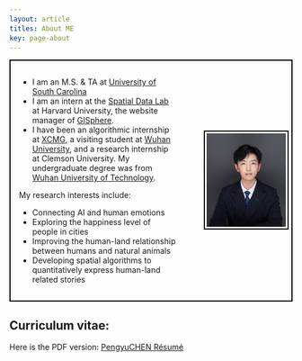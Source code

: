 ```yaml
---
layout: article
titles: About ME
key: page-about
---
```


<style>
  .content-wrapper {
    display: flex;
    align-items: center;
    justify-content: space-between;
    border: 2px solid black; /* 边框 */
    padding: 15px; /* 内边距，确保内容不会紧贴边框 */
    margin-bottom: 15px; /* 控制每个内容块之间的间距 */
  }

  .text-content {
    width: 60%;
    padding-right: 20px; /* 右侧内边距，确保文字和图片之间有间距 */
  }

  .image-content {
    width: 30%;
  }

  .image-content img {
    width: 100%;
    border: 2px solid black; /* 给图片添加红色边框 */
    padding: 3px; /* 给图片添加内边距，确保边框不会紧贴图片 */
  }
</style>

<div class="content-wrapper">
  <div class="text-content">
    <p>
    <ul>
      <li>I am an M.S. & TA at <a href="https://sc.edu/study/colleges_schools/artsandsciences/geography/">University of South Carolina</a>  </li>
      <li>I am an intern at the <a href="https://projects.iq.harvard.edu/chinadatalab">Spatial Data Lab</a> at Harvard University, the website manager of <a href="https://gisphere.info/">GISphere</a>. </li>
      <li>I have been an algorithmic internship at <a href="https://en.wikipedia.org/wiki/XCMG">XCMG</a>, a visiting student at <a href="https://only4john.github.io/">Wuhan University</a>, and a research internship at Clemson University. My undergraduate degree was from <a href="https://en.wikipedia.org/wiki/Wuhan_University_of_Technology">Wuhan University of Technology</a>. </li>
    </ul>
    </p>
    <p>My research interests include:</p>
    <ul>
      <li>Connecting AI and human emotions</li>
      <li>Exploring the happiness level of people in cities</li>
      <li>Improving the human-land relationship between humans and natural animals</li>
      <li>Developing spatial algorithms to quantitatively express human-land related stories</li>
    </ul>
  </div>
  <div class="image-content">
    <img src="https://github.com/Pengyu-gis/Pengyu-gis.github.io/blob/master/assets/images/me_1.jpg?raw=true" alt="Personal Image" style="width: 100%;" />  
  </div>
</div>

## Curriculum vitae:
Here is the PDF version: [PengyuCHEN Résumé](/Pengyu-CV.pdf)
<br>
